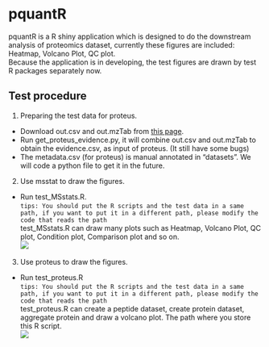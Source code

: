 # pquantR
pquantR is a R shiny application which is designed to do the downstream analysis of proteomics dataset, currently these figures are included: Heatmap, Volcano Plot, QC plot.<br>
Because the application is in developing, the test figures are drawn by test R packages separately now.<br>
## Test procedure
1. Preparing the test data for proteus.<br>
* Download out.csv and out.mzTab from [this page](ftp://ftp.pride.ebi.ac.uk/pride/data/proteomes/RPXD012431.1/proteomics_lfq).
* Run get_proteus_evidence.py, it will combine out.csv and out.mzTab to obtain the evidence.csv, as input of proteus. (It still have some bugs)
* The metadata.csv (for proteus) is manual annotated in “datasets”. We will code a python file to get it in the future.

2. Use msstat to draw the figures.
* Run test_MSstats.R.<br>
`tips: You should put the R scripts and the test data in a same path, if you want to put it in a different path, please modify the code that reads the path`<br>
test_MSstats.R can draw many plots such as Heatmap, Volcano Plot, QC plot, Condition plot, Comparison plot and so on.<br>
![](https://github.com/Douerww/pquantR/image/MSstats_output.png)
3. Use proteus to draw the figures.
* Run test_proteus.R<br>
`tips: You should put the R scripts and the test data in a same path, if you want to put it in a different path, please modify the code that reads the path`<br>
test_proteus.R can create a peptide dataset, create protein dataset, aggregate protein and draw a volcano plot. The path where you store this R script.<br>
![](https://github.com/Douerww/pquantR/image/proteus_output.png)
